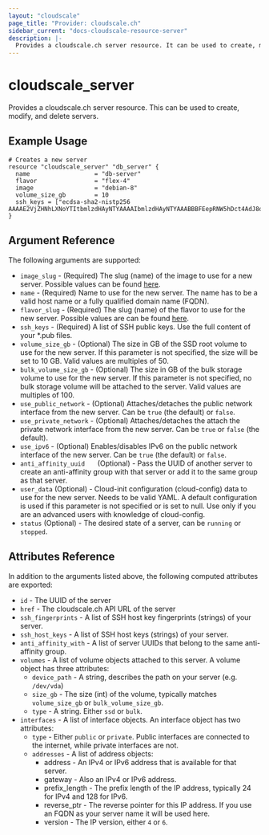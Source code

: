 ```yaml
---
layout: "cloudscale"
page_title: "Provider: cloudscale.ch"
sidebar_current: "docs-cloudscale-resource-server"
description: |-
  Provides a cloudscale.ch server resource. It can be used to create, modify, and delete servers.
---
```


# cloudscale\_server

Provides a cloudscale.ch server resource. This can be used to create, modify,
and delete servers. 

## Example Usage

```hcl
# Creates a new server
resource "cloudscale_server" "db_server" {
  name      			= "db-server"
  flavor    			= "flex-4"
  image     			= "debian-8"
  volume_size_gb	    = 10
  ssh_keys = ["ecdsa-sha2-nistp256 AAAAE2VjZHNhLXNoYTItbmlzdHAyNTYAAAAIbmlzdHAyNTYAAABBBFEepRNW5hDct4AdJ8oYsb4lNP5E9XY5fnz3ZvgNCEv7m48+bhUjJXUPuamWix3zigp2lgJHC6SChI/okJ41GUY="]
}
```

## Argument Reference

The following arguments are supported:

* `image_slug` - (Required) The slug (name) of the image to use for a new server.
   Possible values can be found [here](https://www.cloudscale.ch/en/api/v1#images).
* `name` - (Required) Name to use for the new server. The name has to be a
   valid host name or a fully qualified domain name (FQDN).
* `flavor_slug` - (Required) The slug (name) of the flavor to use for the new server.
   Possible values are can be found [here](https://www.cloudscale.ch/en/api/v1#flavors).
* `ssh_keys` - (Required) A list of SSH public keys. Use the full content of 
   your \*.pub files.
* `volume_size_gb` - (Optional) The size in GB of the SSD root volume to use
   for the new server. If this parameter is not specified, the size will be set
   to 10 GB. Valid values are multiples of 50.
* `bulk_volume_size_gb` - (Optional) The size in GB of the bulk storage volume 
   to use for the new server. If this parameter is not specified, no bulk
   storage volume will be attached to the server. Valid values are multiples of 100.
* `use_public_network` - (Optional) Attaches/detaches the public network 
   interface from the new server. Can be `true` (the default) or `false`.
* `use_private_network` - (Optional) Attaches/detaches the attach the private 
   network interface from the new server. Can be `true` or `false` (the default).
* `use_ipv6` - (Optional) Enables/disables IPv6 on the public network interface 
   of the new server. Can be `true` (the default) or `false`.
* `anti_affinity_uuid	` (Optional) - Pass the UUID of another server to
   create an anti-affinity group with that server or add it to the same group
   as that server.
* `user_data` (Optional) - Cloud-init configuration (cloud-config) data to use 
   for the new server. Needs to be valid YAML. A default configuration is used 
   if this parameter is not specified or is set to null. Use only if you are an 
   advanced users with knowledge of cloud-config.
* `status` (Optional) - The desired state of a server, can be `running` or `stopped`.

## Attributes Reference

In addition to the arguments listed above, the following computed attributes
are exported:

* `id` - The UUID of the server
* `href` - The cloudscale.ch API URL of the server
* `ssh_fingerprints` - A list of SSH host key fingerprints (strings) of your server.
* `ssh_host_keys` - A list of SSH host keys (strings) of your server.
* `anti_affinity_with` - A list of server UUIDs that belong to the same
   anti-affinity group.
* `volumes` - A list of volume objects attached to this server. A volume object
   has three attributes:
    * `device_path` - A string, describes the path on your server (e.g. `/dev/vda`)
    * `size_gb` - The size (int) of the volume, typically matches
       `volume_size_gb` or `bulk_volume_size_gb`.
    * `type` - A string. Either `ssd` or `bulk`.
* `interfaces` - A list of interface objects. An interface object has two attributes:
    * `type` - Either `public` or `private`. Public interfaces are connected
       to the internet, while private interfaces are not.
    * `addresses` - A list of address objects:
        * address - An IPv4 or IPv6 address that is available for that server.
        * gateway - Also an IPv4 or IPv6 address.
        * prefix_length - The prefix length of the IP address, typically 24 for
          IPv4 and 128 for IPv6.
        * reverse_ptr - The reverse pointer for this IP address. If you use an
          FQDN as your server name it will be used here.
        * version - The IP version, either `4` or `6`.
